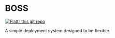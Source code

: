BOSS
====

[![Flattr this git repo](http://api.flattr.com/button/flattr-badge-large.png)](https://flattr.com/submit/auto?user_id=scottwallacesh&url=https://github.com/scottwallacesh/boss&title=BOSS&language=&tags=github&category=software)

A simple deployment system designed to be flexible.
